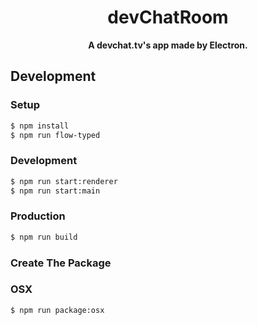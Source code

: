 <div align="center">
  <h1>devChatRoom</h1>
</div>

<div align="center">
  <strong>A devchat.tv's app made by Electron.</strong>
</div>

## Development
### Setup
```sh
$ npm install
$ npm run flow-typed
```

### Development
```sh
$ npm run start:renderer
$ npm run start:main
```

### Production
```sh
$ npm run build
```

### Create The Package
### OSX
```sh
$ npm run package:osx
```
